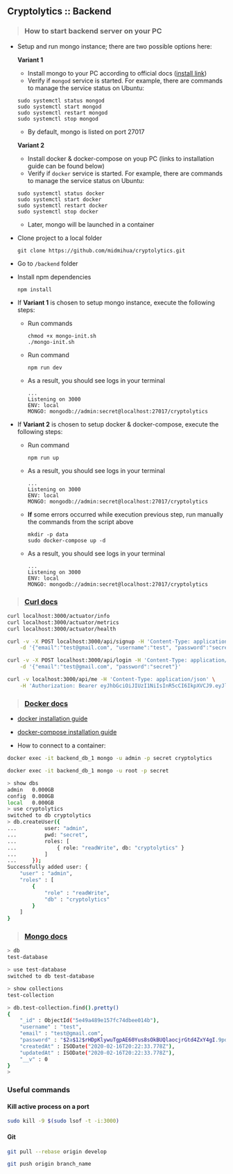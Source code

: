 ## Cryptolytics :: Backend

> ### How to start backend server on your PC

- Setup and run mongo instance; there are two possible options here:

	**Variant 1**

	- Install mongo to your PC according to official docs ([install link](https://docs.mongodb.com/manual/administration/install-community/))
	- Verify if `mongod` service is started. For example, there are commands to manage the service status on Ubuntu:
	```
	sudo systemctl status mongod
	sudo systemctl start mongod
	sudo systemctl restart mongod
	sudo systemctl stop mongod
	```  
	- By default, mongo is listed on port 27017
	
	**Variant 2**

	- Install docker & docker-compose on youp PC (links to installation guide can be found below)
	- Verify if `docker` service is started. For example, there are commands to manage the service status on Ubuntu:
	```
	sudo systemctl status docker
	sudo systemctl start docker
	sudo systemctl restart docker
	sudo systemctl stop docker
	``` 
	- Later, mongo will be launched in a container

- Clone project to a local folder

	`git clone https://github.com/midmihua/cryptolytics.git`

- Go to `/backend` folder

- Install npm dependencies

	```
	npm install
	```

- If **Variant 1** is chosen to setup mongo instance, execute the following steps:

	- Run commands

		```
		chmod +x mongo-init.sh
		./mongo-init.sh
		```

	- Run command

		```
		npm run dev
		```

	- As a result, you should see logs in your terminal

		```
		...
		Listening on 3000
		ENV: local
		MONGO: mongodb://admin:secret@localhost:27017/cryptolytics
		```

- If **Variant 2** is chosen to setup docker & docker-compose, execute the following steps:

	- Run command

		```
		npm run up
		```
	
	- As a result, you should see logs in your terminal

		```
		...
		Listening on 3000
		ENV: local
		MONGO: mongodb://admin:secret@localhost:27017/cryptolytics
		```
	
	- **If** some errors occurred while execution previous step, run manually the commands from the script above

		```
		mkdir -p data
		sudo docker-compose up -d
		```
	- As a result, you should see logs in your terminal

		```
		...
		Listening on 3000
		ENV: local
		MONGO: mongodb://admin:secret@localhost:27017/cryptolytics
		```


> ### [Curl docs](https://curl.haxx.se/docs/httpscripting.html)

```sh
curl localhost:3000/actuator/info
curl localhost:3000/actuator/metrics
curl localhost:3000/actuator/health
```

```sh
curl -v -X POST localhost:3000/api/signup -H 'Content-Type: application/json' \
    -d '{"email":"test@gmail.com", "username":"test", "password":"secret"}'
```

```sh
curl -v -X POST localhost:3000/api/login -H 'Content-Type: application/json' \
    -d '{"email":"test@gmail.com", "password":"secret"}'
```

```sh
curl -v localhost:3000/api/me -H 'Content-Type: application/json' \
    -H 'Authorization: Bearer eyJhbGciOiJIUzI1NiIsInR5cCI6IkpXVCJ9.eyJlbWFpbCI6InRlc3R1c2VyMkB0ZXN0LmRiIiwidXNlcklkIjoiNWU0YWIwMTNmYjAzMmI0NzEyOWViMzkzIiwiaWF0IjoxNTgxOTU0MjE2LCJleHAiOjE1ODE5NTc4MTZ9.u7tKe1vddkuPmURmF8Jgr6duX2wkuoCWoPUQMDgj5Ms'
```

> ### [Docker docs](https://docs.docker.com/)

- [docker installation guide](https://docs.docker.com/install/linux/docker-ce/ubuntu/)
- [docker-compose installation guide](https://docs.docker.com/compose/install/)

- How to connect to a container:

```sh
docker exec -it backend_db_1 mongo -u admin -p secret cryptolytics

docker exec -it backend_db_1 mongo -u root -p secret

> show dbs
admin   0.000GB
config  0.000GB
local   0.000GB
> use cryptolytics
switched to db cryptolytics
> db.createUser({
...         user: "admin",
...         pwd: "secret",
...         roles: [
...             { role: "readWrite", db: "cryptolytics" }
...         ]
...     });
Successfully added user: {
	"user" : "admin",
	"roles" : [
		{
			"role" : "readWrite",
			"db" : "cryptolytics"
		}
	]
}
```

> ### [Mongo docs](https://docs.mongodb.com/manual/)

```sh
> db
test-database

> use test-database
switched to db test-database

> show collections
test-collection

> db.test-collection.find().pretty()
{
	"_id" : ObjectId("5e49a489e157fc74dbee014b"),
	"username" : "test",
	"email" : "test@gmail.com",
	"password" : "$2a$12$rHDpKlywuTgpAE60Yus8sOkBUQlaocjrGtd4ZxY4gI.9pdMeIn//G",
	"createdAt" : ISODate("2020-02-16T20:22:33.778Z"),
	"updatedAt" : ISODate("2020-02-16T20:22:33.778Z"),
	"__v" : 0
}
> 
```

### Useful commands

#### Kill active process on a port

```sh
sudo kill -9 $(sudo lsof -t -i:3000)
```

#### Git

```sh
git pull --rebase origin develop
```

```sh
git push origin branch_name
```

